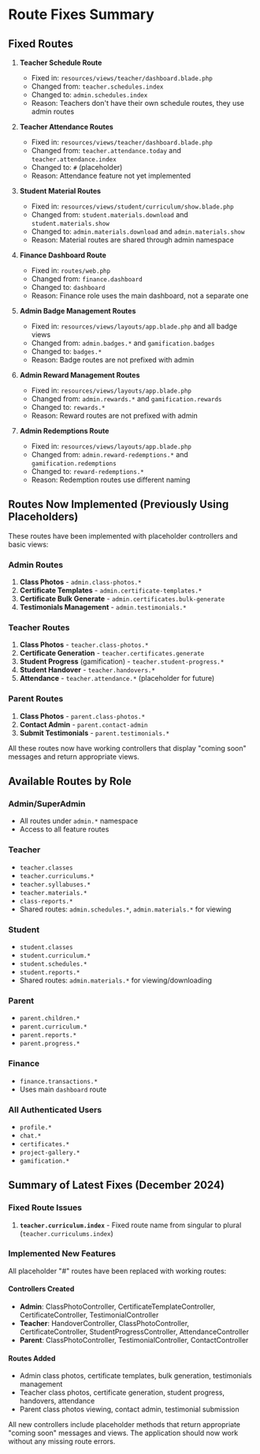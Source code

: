 # Route Fixes Summary

## Fixed Routes

1. **Teacher Schedule Route**
   - Fixed in: `resources/views/teacher/dashboard.blade.php`
   - Changed from: `teacher.schedules.index`
   - Changed to: `admin.schedules.index`
   - Reason: Teachers don't have their own schedule routes, they use admin routes

2. **Teacher Attendance Routes**
   - Fixed in: `resources/views/teacher/dashboard.blade.php`
   - Changed from: `teacher.attendance.today` and `teacher.attendance.index`
   - Changed to: `#` (placeholder)
   - Reason: Attendance feature not yet implemented

3. **Student Material Routes**
   - Fixed in: `resources/views/student/curriculum/show.blade.php`
   - Changed from: `student.materials.download` and `student.materials.show`
   - Changed to: `admin.materials.download` and `admin.materials.show`
   - Reason: Material routes are shared through admin namespace

4. **Finance Dashboard Route**
   - Fixed in: `routes/web.php`
   - Changed from: `finance.dashboard`
   - Changed to: `dashboard`
   - Reason: Finance role uses the main dashboard, not a separate one

5. **Admin Badge Management Routes**
   - Fixed in: `resources/views/layouts/app.blade.php` and all badge views
   - Changed from: `admin.badges.*` and `gamification.badges`
   - Changed to: `badges.*`
   - Reason: Badge routes are not prefixed with admin

6. **Admin Reward Management Routes**
   - Fixed in: `resources/views/layouts/app.blade.php`
   - Changed from: `admin.rewards.*` and `gamification.rewards`
   - Changed to: `rewards.*`
   - Reason: Reward routes are not prefixed with admin

7. **Admin Redemptions Route**
   - Fixed in: `resources/views/layouts/app.blade.php`
   - Changed from: `admin.reward-redemptions.*` and `gamification.redemptions`
   - Changed to: `reward-redemptions.*`
   - Reason: Redemption routes use different naming

## Routes Now Implemented (Previously Using Placeholders)

These routes have been implemented with placeholder controllers and basic views:

### Admin Routes
1. **Class Photos** - `admin.class-photos.*`
2. **Certificate Templates** - `admin.certificate-templates.*`
3. **Certificate Bulk Generate** - `admin.certificates.bulk-generate`
4. **Testimonials Management** - `admin.testimonials.*`

### Teacher Routes
1. **Class Photos** - `teacher.class-photos.*`
2. **Certificate Generation** - `teacher.certificates.generate`
3. **Student Progress** (gamification) - `teacher.student-progress.*`
4. **Student Handover** - `teacher.handovers.*`
5. **Attendance** - `teacher.attendance.*` (placeholder for future)

### Parent Routes
1. **Class Photos** - `parent.class-photos.*`
2. **Contact Admin** - `parent.contact-admin`
3. **Submit Testimonials** - `parent.testimonials.*`

All these routes now have working controllers that display "coming soon" messages and return appropriate views.

## Available Routes by Role

### Admin/SuperAdmin
- All routes under `admin.*` namespace
- Access to all feature routes

### Teacher
- `teacher.classes`
- `teacher.curriculums.*`
- `teacher.syllabuses.*`
- `teacher.materials.*`
- `class-reports.*`
- Shared routes: `admin.schedules.*`, `admin.materials.*` for viewing

### Student
- `student.classes`
- `student.curriculum.*`
- `student.schedules.*`
- `student.reports.*`
- Shared routes: `admin.materials.*` for viewing/downloading

### Parent
- `parent.children.*`
- `parent.curriculum.*`
- `parent.reports.*`
- `parent.progress.*`

### Finance
- `finance.transactions.*`
- Uses main `dashboard` route

### All Authenticated Users
- `profile.*`
- `chat.*`
- `certificates.*`
- `project-gallery.*`
- `gamification.*`

## Summary of Latest Fixes (December 2024)

### Fixed Route Issues
1. **`teacher.curriculum.index`** - Fixed route name from singular to plural (`teacher.curriculums.index`)

### Implemented New Features 
All placeholder "#" routes have been replaced with working routes:

#### Controllers Created
- **Admin**: ClassPhotoController, CertificateTemplateController, CertificateController, TestimonialController
- **Teacher**: HandoverController, ClassPhotoController, CertificateController, StudentProgressController, AttendanceController  
- **Parent**: ClassPhotoController, TestimonialController, ContactController

#### Routes Added
- Admin class photos, certificate templates, bulk generation, testimonials management
- Teacher class photos, certificate generation, student progress, handovers, attendance
- Parent class photos viewing, contact admin, testimonial submission

All new controllers include placeholder methods that return appropriate "coming soon" messages and views. The application should now work without any missing route errors.